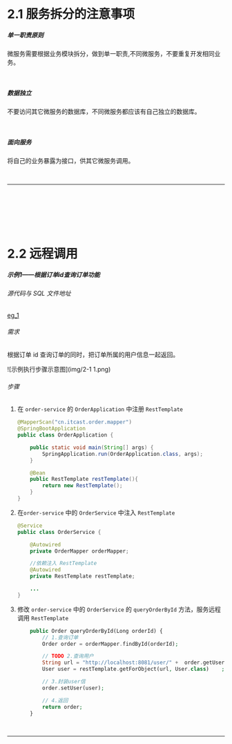 # 2.1	服务拆分的注意事项

##### 单一职责原则

微服务需要根据业务模块拆分，做到单一职责,不同微服务，不要重复开发相同业务。

<br>

##### 数据独立

不要访问其它微服务的数据库，不同微服务都应该有自己独立的数据库。

<br>

##### 面向服务

将自己的业务暴露为接口，供其它微服务调用。

<br>

---

<div STYLE="page-break-after: always;">
    <br>
    <br>
    <br>
    <br>
    <br>
</div>

# 2.2	远程调用

##### 示例1——根据订单id查询订单功能

###### 源代码与 SQL 文件地址

[eg_1](attachment\eg_1)

###### 需求

根据订单 id 查询订单的同时，把订单所属的用户信息一起返回。

![示例执行步骤示意图](img/2-1 1.png)

###### 步骤

1. 在 `order-service` 的 `OrderApplication` 中注册 `RestTemplate`

   ```java
   @MapperScan("cn.itcast.order.mapper")
   @SpringBootApplication
   public class OrderApplication {
   
       public static void main(String[] args) {
           SpringApplication.run(OrderApplication.class, args);
       }
   
       @Bean
       public RestTemplate restTemplate(){
           return new RestTemplate();
       }
   }
   ```

2. 在`order-service` 中的 `OrderService` 中注入 `RestTemplate`

   ```java
   @Service
   public class OrderService {
   
       @Autowired
       private OrderMapper orderMapper;
   
       //依赖注入 RestTemplate
       @Autowired
       private RestTemplate restTemplate;
   
       ...
   }
   ```

3. 修改 `order-service` 中的 `OrderService` 的 `queryOrderById` 方法，服务远程调用 `RestTemplate`

   ```php
       public Order queryOrderById(Long orderId) {
           // 1.查询订单
           Order order = orderMapper.findById(orderId);
   
           // TODO 2.查询用户
           String url = "http://localhost:8081/user/" +  order.getUserId();
           User user = restTemplate.getForObject(url, User.class)    ;
   
           // 3.封装user信
           order.setUser(user);
   
           // 4.返回
           return order;
       }
   ```

<br>

---

<div STYLE="page-break-after: always;">
    <br>
    <br>
    <br>
    <br>
    <br>
</div>